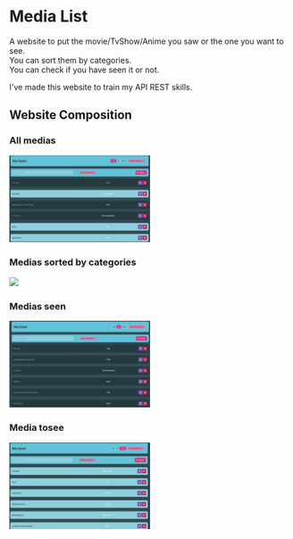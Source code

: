 # Media List

A website to put the movie/TvShow/Anime you saw or the one you want to see.<br>
You can sort them by categories.<br>
You can check if you have seen it or not.

I've made this website to train my API REST skills.

## Website Composition


### All medias

<img src="screens/Liste.png" width="50%">

### Medias sorted by categories

<img src="screens/Trié%20par%20.png" width="50%">

### Medias seen

<img src="screens/vue.png" width="50%">

### Media tosee

<img src="screens/pasvue.png" width="50%">